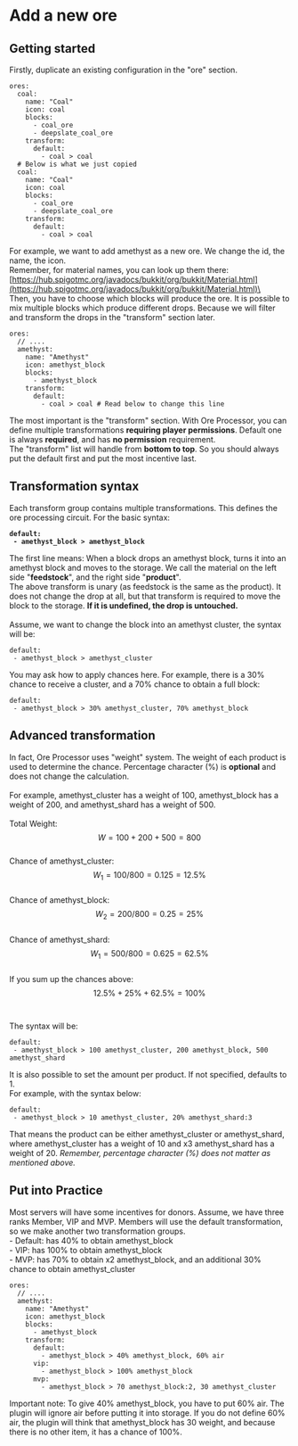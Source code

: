 # Add a new ore

## Getting started

Firstly, duplicate an existing configuration in the "ore" section.

```
ores:
  coal:
    name: "Coal"
    icon: coal
    blocks:
      - coal_ore
      - deepslate_coal_ore
    transform:
      default:
        - coal > coal
  # Below is what we just copied
  coal:
    name: "Coal"
    icon: coal
    blocks:
      - coal_ore
      - deepslate_coal_ore
    transform:
      default:
        - coal > coal
```

For example, we want to add amethyst as a new ore. We change the id, the name, the icon.\
Remember, for material names, you can look up them there: [https://hub.spigotmc.org/javadocs/bukkit/org/bukkit/Material.html](https://hub.spigotmc.org/javadocs/bukkit/org/bukkit/Material.html)\
\
Then, you have to choose which blocks will produce the ore. It is possible to mix multiple blocks which produce different drops. Because we will filter and transform the drops in the "transform" section later.

```
ores:
  // ....
  amethyst:
    name: "Amethyst"
    icon: amethyst_block
    blocks:
      - amethyst_block
    transform:
      default:
        - coal > coal # Read below to change this line
```

The most important is the "transform" section. With Ore Processor, you can define multiple transformations **requiring player permissions**. Default one is always **required**, and has **no permission** requirement.\
The "transform" list will handle from **bottom to top**. So you should always put the default first and put the most incentive last.

## Transformation syntax

Each transform group contains multiple transformations. This defines the ore processing circuit. For the basic syntax:

<pre><code><strong>default:
</strong><strong> - amethyst_block > amethyst_block
</strong></code></pre>

The first line means: When a block drops an amethyst block, turns it into an amethyst block and moves to the storage. We call the material on the left side "**feedstock**", and the right side "**product**".\
The above transform is unary (as feedstock is the same as the product). It does not change the drop at all, but that transform is required to move the block to the storage. **If it is undefined, the drop is untouched.**\
\
Assume, we want to change the block into an amethyst cluster, the syntax will be:

```
default:
 - amethyst_block > amethyst_cluster
```

You may ask how to apply chances here. For example, there is a 30% chance to receive a cluster, and a 70% chance to obtain a full block:

```
default:
 - amethyst_block > 30% amethyst_cluster, 70% amethyst_block
```

## Advanced transformation

In fact, Ore Processor uses "weight" system. The weight of each product is used to determine the chance. Percentage character (%) is **optional** and does not change the calculation.\
\
For example, amethyst\_cluster has a weight of 100, amethyst\_block has a weight of 200, and amethyst\_shard has a weight of 500.\
\
Total Weight: $$W = 100+200+500=800$$\
Chance of amethyst\_cluster: $$W_{1} = 100/800=0.125=12.5\%$$\
Chance of amethyst\_block: $$W_{2} = 200/800=0.25=25\%$$\
Chance of amethyst\_shard: $$W_{1} = 500/800=0.625=62.5\%$$\
If you sum up the chances above: $$12.5\% + 25\% + 62.5\% = 100\%$$\
\
The syntax will be:

```
default:
 - amethyst_block > 100 amethyst_cluster, 200 amethyst_block, 500 amethyst_shard
```

It is also possible to set the amount per product. If not specified, defaults to 1.\
For example, with the syntax below:

```
default:
 - amethyst_block > 10 amethyst_cluster, 20% amethyst_shard:3
```

That means the product can be either amethyst\_cluster or amethyst\_shard, where amethyst\_cluster has a weight of 10 and x3 amethyst\_shard has a weight of 20. _Remember, percentage character (%) does not matter as mentioned above._

## Put into Practice

Most servers will have some incentives for donors. Assume, we have three ranks Member, VIP and MVP. Members will use the default transformation, so we make another two transformation groups.\
\- Default: has 40% to obtain amethyst\_block\
\- VIP: has 100% to obtain amethyst\_block\
\- MVP: has 70% to obtain x2 amethyst\_block, and an additional 30% chance to obtain amethyst\_cluster

```
ores:
  // ....
  amethyst:
    name: "Amethyst"
    icon: amethyst_block
    blocks:
      - amethyst_block
    transform:
      default:
        - amethyst_block > 40% amethyst_block, 60% air
      vip:
        - amethyst_block > 100% amethyst_block
      mvp:
        - amethyst_block > 70 amethyst_block:2, 30 amethyst_cluster
```

Important note: To give 40% amethyst\_block, you have to put 60% air. The plugin will ignore air before putting it into storage. If you do not define 60% air, the plugin will think that amethyst\_block has 30 weight, and because there is no other item, it has a chance of 100%.
